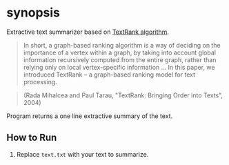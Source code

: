 # synopsis

Extractive text summarizer based on [TextRank algorithm](https://web.eecs.umich.edu/~mihalcea/papers/mihalcea.emnlp04.pdf).

> In short, a graph-based ranking algorithm is a way of deciding on the importance of a vertex within a graph, by taking into account global information recursively computed from the entire graph, rather than relying only on local vertex-specific information ... In this paper, we introduced TextRank – a graph-based ranking model for text processing.

> (Rada Mihalcea and Paul Tarau, "TextRank: Bringing Order into Texts", 2004)

Program returns a one line extractive summary of the text.


## How to Run
1. Replace `text.txt` with your text to summarize. 
